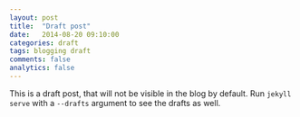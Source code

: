 ```yaml
---
layout: post
title:  "Draft post"
date:   2014-08-20 09:10:00
categories: draft
tags: blogging draft
comments: false
analytics: false
---
```


This is a draft post, that will not be visible in the blog by default. Run `jekyll serve` with a `--drafts` argument to see the drafts as well.
